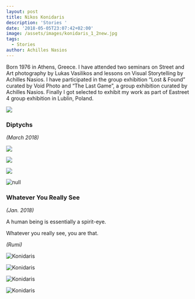 ```yaml
---
layout: post
title: Nikos Konidaris
description: 'Stories '
date: '2018-05-05T23:07:42+02:00'
image: /assets/images/konidaris_1_2new.jpg
tags:
  - Stories
author: Achilles Nasios
---
```

Born 1976 in Athens, Greece. I have attended two seminars on Street and Art photography by Lukas Vasilikos and lessons on Visual Storytelling by Achilles Nasios. I have participated in the group exhibition “Lost & Found” curated by Void Photo and “The Last Game”, a group exhibition curated by Achilles Nasios. Finally I got selected to exhibit my work as part of Eastreet 4 group exhibition in Lublin, Poland.

![](/assets/images/konidaris-presentation-diptychs.jpg#full)

### Diptychs

_(March 2018)_

![](/assets/images/konidaris-1.jpg)

![](/assets/images/konidaris-2.jpg)

![](/assets/images/konidaris-3.jpg)

![null](/assets/images/metamorphosis_presentation.jpg#full)

### Whatever You Really See

_(Jan. 2018)_

A human being is essentially a spirit-eye.

Whatever you really see, you are that.

_(Rumi)_

![Konidaris](/assets/images/konidaris_1.jpg)

![Konidaris](/assets/images/konidaris_2.jpg)

![Konidaris](/assets/images/konidaris_3.jpg)

![Konidaris](/assets/images/konidaris_4.jpg)


